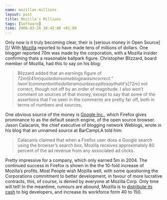 ```yaml
--- 
name: mozillas-millions 
layout: post 
title: Mozilla's Millions 
tags: [Software]
time: 2006-03-26 20:42:00 +01:00 
--- 
```


Only now is it truly becoming clear, their is [serious money in Open
Source][]/ With [Mozilla][] reported to have made tens of millions of dollars.
One blogger reported 70m was made by the corporation, with a Mozilla insider
confirming thats a reasonable ballpark figure. Christopher Blizzard, board
member of Mozilla, had this to say on his blog:

> Blizzard added that an earnings figure of $72m (£41m) quoted on some
> blogs was incorrect. “I won’t comment on the dollar amount except to
> say that it’s [$72m] not correct, though not off by an order of
> magnitude. I also won’t comment on sources of that money, except to
> say that some of the assertions that I’ve seen in the comments are
> pretty far off, both in terms of numbers and sources,

One obvious source of the money is [Google Inc.][], which Firefox gives
prominance to as the default search engine, of the open source browser. Jason
Calacanis, the chief executive of blogging network Weblogs, wrote in his blog
that an unnamed source at BarCampLA told him:

> Calacanis claimed that when a Firefox user does a Google search using
> the browser’s search box, Mozilla receives approximately 80 percent of
> the ad revenue from any associated ad clicks.

Pretty impressive for a company, which only earned 5m in 2004. The continued
success in Firefox is shown in the the 10-fold increase of Mozilla’s profits.
Most People wish Mozilla well, with some questioning the Corporations
commitment to better development, in favour of more lucrative contracts, this,
of course, is denied by everyone at Mozilla Corp. Only time will tell! In the
meantime, rumours are abound, Mozilla is to [distribute its cash][cash] to big
developers, and increase its workforce form 40 to 150.

[ZDnet]: http://news.zdnet.co.uk/software/applications/0,39020384,39256661,00.htm
[Mozilla]: http://www.mozilla.com/ "Mozilla Corp"
[Google Inc.]: http://www.google.ie/ "Google"
[cash]: http://uk.builder.com/manage/work/0,39026594,39304018,00.htm